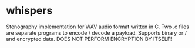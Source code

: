 # whispers
Stenography implementation for WAV audio format written in C. Two .c files are separate programs to encode / decode a payload. Supports binary or / and encrypted data. DOES NOT PERFORM ENCRYPTION BY ITSELF!
